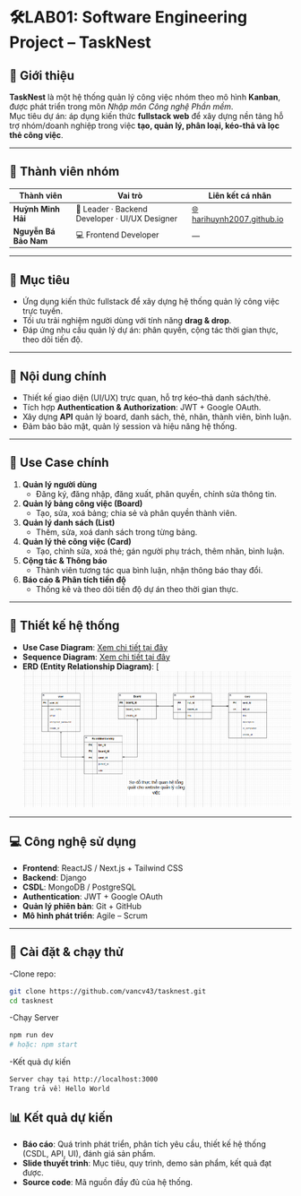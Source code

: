 # 🛠️LAB01:  Software Engineering Project – TaskNest

## 📌 Giới thiệu
**TaskNest** là một hệ thống quản lý công việc nhóm theo mô hình **Kanban**, được phát triển trong môn *Nhập môn Công nghệ Phần mềm*.  
Mục tiêu dự án: áp dụng kiến thức **fullstack web** để xây dựng nền tảng hỗ trợ nhóm/doanh nghiệp trong việc **tạo, quản lý, phân loại, kéo-thả và lọc thẻ công việc**.

---

## 👥 Thành viên nhóm

| Thành viên | Vai trò | Liên kết cá nhân |
|-------------|----------|------------------|
| **Huỳnh Minh Hải** | 🧠 Leader · Backend Developer · UI/UX Designer | [🌐 harihuynh2007.github.io](https://harihuynh2007.github.io) |
| **Nguyễn Bá Bảo Nam** | 💻 Frontend Developer | — |



---

## 🎯 Mục tiêu
- Ứng dụng kiến thức fullstack để xây dựng hệ thống quản lý công việc trực tuyến.  
- Tối ưu trải nghiệm người dùng với tính năng **drag & drop**.  
- Đáp ứng nhu cầu quản lý dự án: phân quyền, cộng tác thời gian thực, theo dõi tiến độ.  

---

## 📂 Nội dung chính
- Thiết kế giao diện (UI/UX) trực quan, hỗ trợ kéo–thả danh sách/thẻ.  
- Tích hợp **Authentication & Authorization**: JWT + Google OAuth.  
- Xây dựng **API** quản lý board, danh sách, thẻ, nhãn, thành viên, bình luận.  
- Đảm bảo bảo mật, quản lý session và hiệu năng hệ thống.  

---

## 🎯 Use Case chính
1. **Quản lý người dùng**
   - Đăng ký, đăng nhập, đăng xuất, phân quyền, chỉnh sửa thông tin.
2. **Quản lý bảng công việc (Board)**
   - Tạo, sửa, xoá bảng; chia sẻ và phân quyền thành viên.
3. **Quản lý danh sách (List)**
   - Thêm, sửa, xoá danh sách trong từng bảng.
4. **Quản lý thẻ công việc (Card)**
   - Tạo, chỉnh sửa, xoá thẻ; gán người phụ trách, thêm nhãn, bình luận.
5. **Cộng tác & Thông báo**
   - Thành viên tương tác qua bình luận, nhận thông báo thay đổi.
6. **Báo cáo & Phân tích tiến độ**
   - Thống kê và theo dõi tiến độ dự án theo thời gian thực.


---

## 📐 Thiết kế hệ thống
- **Use Case Diagram**: [Xem chi tiết tại đây](https://github.com/Harihuynh2007/NHAPMONCNPM/blob/main/lab02-usecase/usecaseimage.png)
- **Sequence Diagram**: [Xem chi tiết tại đây](https://github.com/Harihuynh2007/NHAPMONCNPM/blob/main/lab03-uml/readme.md#2-sequence-diagram)
- **ERD (Entity Relationship Diagram)**: [![ERD](https://github.com/Harihuynh2007/NHAPMONCNPM/blob/main/lab03-uml/ERD.png) 

---

## 💻 Công nghệ sử dụng
- **Frontend**: ReactJS / Next.js + Tailwind CSS  
- **Backend**: Django  
- **CSDL**: MongoDB / PostgreSQL  
- **Authentication**: JWT + Google OAuth  
- **Quản lý phiên bản**: Git + GitHub  
- **Mô hình phát triển**: Agile – Scrum  

---

## 🚀 Cài đặt & chạy thử
-Clone repo:
```bash
git clone https://github.com/vancv43/tasknest.git
cd tasknest
```
-Chạy Server
```bash
npm run dev
# hoặc: npm start
```
-Kết quả dự kiến
```bash
Server chạy tại http://localhost:3000
Trang trả về: Hello World
```
## 📊 Kết quả dự kiến
- **Báo cáo**: Quá trình phát triển, phân tích yêu cầu, thiết kế hệ thống (CSDL, API, UI), đánh giá sản phẩm.  
- **Slide thuyết trình**: Mục tiêu, quy trình, demo sản phẩm, kết quả đạt được.  
- **Source code**: Mã nguồn đầy đủ của hệ thống.  
